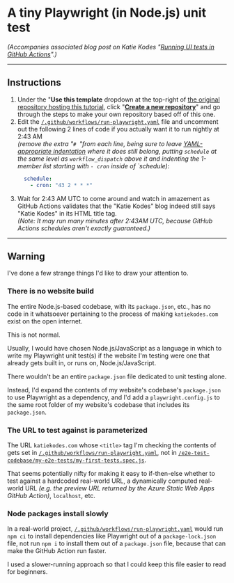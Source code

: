 # A tiny Playwright (in Node.js) unit test

_(Accompanies associated blog post on Katie Kodes "[Running UI tests in GitHub Actions](https://katiekodes.com/github-actions-ui-testing/)".)_



---

## Instructions

1. Under the "**Use this template** dropdown at the top-right of [the original repository hosting this tutorial](https://github.com/kkgthb/qa-auto-ui-001-playwright-js-min-viable-build), click "**[Create a new repository](https://github.com/kkgthb/qa-auto-ui-001-playwright-js-min-viable-build/generate)**" and go through the steps to make your own repository based off of this one.
1. Edit the [`/.github/workflows/run-playwright.yaml`](./blob/main/.github/workflows/run-playwright.yaml) file and uncomment out the following 2 lines of code if you actually want it to run nightly at 2:43 AM <br/>_(remove the extra "`# `"from each line, being sure to leave [YAML-appropriate indentation](https://www.cloudbees.com/blog/yaml-tutorial-everything-you-need-get-started) where it does still belong, putting `schedule` at the same level as `workflow_dispatch` above it and indenting the 1-member list starting with `- cron` inside of `schedule)_:
    ```yaml
      schedule:
        - cron: "43 2 * * *"
    ```
1. Wait for 2:43 AM UTC to come around and watch in amazement as GitHub Actions validates that the "Katie Kodes" blog indeed still says "Katie Kodes" in its HTML title tag. <br/>_(Note:  It may run many minutes after 2:43AM UTC, because GitHub Actions schedules aren't exactly guaranteed.)_

---

## Warning

I've done a few strange things I'd like to draw your attention to.

### There is no website build

The entire Node.js-based codebase, with its `package.json`, etc., has no code in it whatsoever pertaining to the process of making `katiekodes.com` exist on the open internet.

This is not normal.

Usually, I would have chosen Node.js/JavaScript as a language in which to write my Playwright unit test(s) if the website I'm testing were one that already gets built in, or runs on, Node.js/JavaScript.

There wouldn't be an entire `package.json` file dedicated to unit testing alone.

Instead, I'd expand the contents of my website's codebase's `package.json` to use Playwright as a dependency, and I'd add a `playwright.config.js` to the same root folder of my website's codebase that includes its `package.json`.

### The URL to test against is parameterized

The URL `katiekodes.com` whose `<title>` tag I'm checking the contents of gets set in [`/.github/workflows/run-playwright.yaml`](./blob/main/.github/workflows/run-playwright.yaml), not in [`/e2e-test-codebase/my-e2e-tests/my-first-tests.spec.js`](./blob/main/e2e-test-codebase/my-e2e-tests/my-first-tests.spec.js).

That seems potentially nifty for making it easy to if-then-else whether to test against a hardcoded real-world URL, a dynamically computed real-world URL _(e.g. the preview URL returned by the Azure Static Web Apps GitHub Action)_, `localhost`, etc.

### Node packages install slowly

In a real-world project, [`/.github/workflows/run-playwright.yaml`](./blob/main/.github/workflows/run-playwright.yaml) would run `npm ci` to install dependencies like Playwright out of a `package-lock.json` file, not run `npm i` to install them out of a `package.json` file, because that can make the GitHub Action run faster.

I used a slower-running approach so that I could keep this file easier to read for beginners.